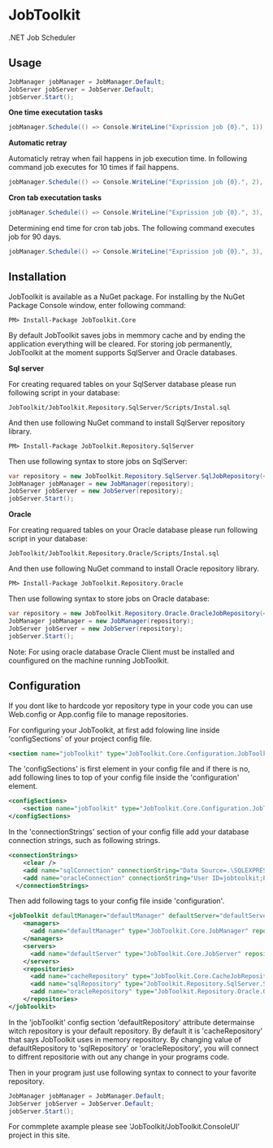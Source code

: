 # JobToolkit
.NET Job Scheduler


Usage
------

```csharp
JobManager jobManager = JobManager.Default;
JobServer jobServer = JobServer.Default;
jobServer.Start();
```

**One time executation tasks**

```csharp
jobManager.Schedule(() => Console.WriteLine("Exprission job {0}.", 1));
```

**Automatic retray**

Automaticly retray when fail happens in job execution time. In following command job executes for 10 times if fail happens.

```csharp
jobManager.Schedule(() => Console.WriteLine("Exprission job {0}.", 2), AutomaticRetryPolicy.Default);
```

**Cron tab executation tasks**

```csharp
jobManager.Schedule(() => Console.WriteLine("Exprission job {0}.", 3), DateTimeOffset.Now, "* * * * *", null);
```
Determining end time for cron tab jobs. The following command executes job for 90 days.

```csharp
jobManager.Schedule(() => Console.WriteLine("Exprission job {0}.", 3), DateTimeOffset.Now, "* * * * *", DateTimeOffset.Now.AddDays(90));
```

Installation
-------------

JobToolkit is available as a NuGet package. For installing by the NuGet Package Console window, enter following command:

```
PM> Install-Package JobToolkit.Core
```

By default JobToolkit saves jobs in memmory cache and by ending the application everything will be cleared. For storing job permanently, JobToolkit at the moment supports SqlServer and Oracle databases.

**Sql server**

For creating requared tables on your SqlServer database please run following script in your database:

```
JobToolkit/JobToolkit.Repository.SqlServer/Scripts/Instal.sql
```

And then use following NuGet command to install SqlServer repository library. 

```
PM> Install-Package JobToolkit.Repository.SqlServer
```

Then use following syntax to store jobs on SqlServer:

```csharp
var repository = new JobToolkit.Repository.SqlServer.SqlJobRepository(<sql server connection string>);
JobManager jobManager = new JobManager(repository);
JobServer jobServer = new JobServer(repository);
jobServer.Start();
```

**Oracle**

For creating requared tables on your Oracle database please run following script in your database:

```
JobToolkit/JobToolkit.Repository.Oracle/Scripts/Instal.sql
```

And then use following NuGet command to install Oracle repository library. 

```
PM> Install-Package JobToolkit.Repository.Oracle
```

Then use following syntax to store jobs on Oracle database:

```csharp
var repository = new JobToolkit.Repository.Oracle.OracleJobRepository(<oracle connection string>);
JobManager jobManager = new JobManager(repository);
JobServer jobServer = new JobServer(repository);
jobServer.Start();
```
Note: For using oracle database Oracle Client must be installed and counfigured on the machine running JobToolkit.

Configuration
--------------

If you dont like to hardcode yor repository type in your code you can use Web.config or App.config file to manage repositories.

For configuring your JobToolkit, at first add folowing line inside 'configSections' of your project config file.

```xml
<section name="jobToolkit" type="JobToolkit.Core.Configuration.JobToolkitConfiguration, JobToolkit.Core" />
```

The 'configSections' is first element in your config file and if there is no, add following lines to top of your config file inside the 'configuration' element.

```xml
<configSections>
    <section name="jobToolkit" type="JobToolkit.Core.Configuration.JobToolkitConfiguration, JobToolkit.Core" />
</configSections>
```

In the 'connectionStrings' section of your config fille add your database connection strings, such as following strings.

```xml
<connectionStrings>
    <clear />
    <add name="sqlConnection" connectionString="Data Source=.\SQLEXPRESS;Initial Catalog=JobToolkit;Integrated Security=True" providerName="System.Data.ProviderName" />
    <add name="oracleConnection" connectionString="User ID=jobtoolkit;Password=jobtoolkit;Data Source=XE;Persist Security Info=True;enlist=true" providerName="System.Data.ProviderName" />
  </connectionStrings>
```

Then add following tags to your config file inside 'configuration'.

```xml
<jobToolkit defaultManager="defaultManager" defaultServer="defaultServer" defaultRepository="cacheRepository" >
    <managers>
      <add name="defaultManager" type="JobToolkit.Core.JobManager" repository="" />
    </managers>
    <servers>
      <add name="defaultServer" type="JobToolkit.Core.JobServer" repository="" />
    </servers>
    <repositories>
      <add name="cacheRepository" type="JobToolkit.Core.CacheJobRepository" connectionString="" />
      <add name="sqlRepository" type="JobToolkit.Repository.SqlServer.SqlJobRepository, JobToolkit.Repository.SqlServer" connectionString="sqlConnection" />
      <add name="oracleRepository" type="JobToolkit.Repository.Oracle.OracleJobRepository, JobToolkit.Repository.Oracle" connectionString="oracleConnection" />
    </repositories>
</jobToolkit>
```
  
In the 'jobToolkit' config section 'defaultRepository' attribute determainse witch repository is your default repository. By default it is 'cacheRepository' that says JobToolkit uses in memory repository. By changing value of defaultRepository to 'sqlRepository' or 'oracleRepository', you will connect to diffrent repositorie with out any change in your programs code.

Then in your program just use following syntax to connect to your favorite repository.
  
```csharp
JobManager jobManager = JobManager.Default;
JobServer jobServer = JobServer.Default;
jobServer.Start();
```

For commplete axample please see 'JobToolkit/JobToolkit.ConsoleUI' project in this site.
  
